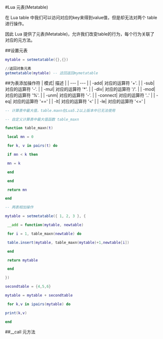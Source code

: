 #Lua 元表(Metatable)

在 Lua table 中我们可以访问对应的key来得到value值，但是却无法对两个 table 进行操作。

因此 Lua 提供了元表(Metatable)，允许我们改变table的行为，每个行为关联了对应的元方法。

##设置元表
```lua
mytable = setmetatable({},{})

//返回对象元素
getmetatable(mytable) -- 这回返回mymetatable

```
##为表添加操作符
| 模式| 描述 |
| --- | --- |
| -add| 对应的运算符 '+'. |
| -sub| 对应的运算符 '-'. |
| -mul| 对应的运算符 '*'. |
| -div| 对应的运算符 '/'. |
| -mod| 对应的运算符 '%'. |
| -unm| 对应的运算符 '-'. |
| -connect| 对应的运算符 '..' |
| -eq| 对应的运算符 '==' |
| -lt| 对应的运算符 '<' |
| -le| 对应的运算符 '<=' |
```lua
-- 计算表中最大值，table.maxn在Lua5.2以上版本中已无法使用

-- 自定义计算表中最大值函数 table_maxn

function table_maxn(t)

 local mn = 0

 for k, v in pairs(t) do

 if mn < k then

 mn = k

 end

 end

 return mn

end

-- 两表相加操作

mytable = setmetatable({ 1, 2, 3 }, {

 __add = function(mytable, newtable)

 for i = 1, table_maxn(newtable) do

 table.insert(mytable, table_maxn(mytable)+1,newtable[i])

 end

 return mytable

 end

})

secondtable = {4,5,6}

mytable = mytable + secondtable

 for k,v in ipairs(mytable) do

print(k,v)

end

```
##__call 元方法








